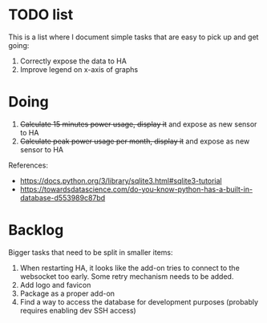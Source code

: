 # TODO list

This is a list where I document simple tasks that are easy to pick up and get going:

1. Correctly expose the data to HA
2. Improve legend on x-axis of graphs

# Doing

1. ~~Calculate 15 minutes power usage, display it~~ and expose as new sensor to HA
2. ~~Calculate peak power usage per month, display it~~ and expose as new sensor to HA

References:
* https://docs.python.org/3/library/sqlite3.html#sqlite3-tutorial
* https://towardsdatascience.com/do-you-know-python-has-a-built-in-database-d553989c87bd


# Backlog

Bigger tasks that need to be split in smaller items:

1. When restarting HA, it looks like the add-on tries to connect to the websocket too early. Some retry mechanism needs to be added.
2. Add logo and favicon
3. Package as a proper add-on
4. Find a way to access the database for development purposes (probably requires enabling dev SSH access)
